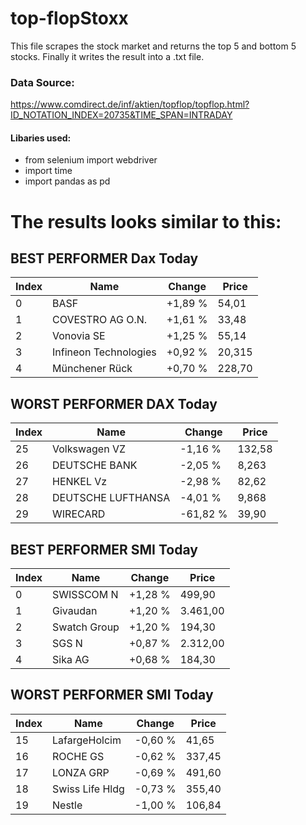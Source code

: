 # top-flopStoxx
This file scrapes the stock market and returns the top 5 and bottom 5 stocks.
Finally it writes the result into a .txt file.

### Data Source:
https://www.comdirect.de/inf/aktien/topflop/topflop.html?ID_NOTATION_INDEX=20735&TIME_SPAN=INTRADAY

#### Libaries used:
* from selenium import webdriver
* import time
* import pandas as pd

# The results looks similar to this:


## BEST PERFORMER Dax Today
Index | Name | Change | Price 
------------ | -------------|-------------|-------------
|0|                        BASF|   +1,89 %|     54,01
|1|            COVESTRO AG O.N.|   +1,61 %|     33,48
|2|                  Vonovia SE|   +1,25 %|     55,14
|3|       Infineon Technologies|   +0,92 %|    20,315
|4|              Münchener Rück|   +0,70 %|    228,70

## WORST PERFORMER DAX Today
Index | Name | Change | Price 
------------ | -------------|-------------|-------------
|25|               Volkswagen VZ|   -1,16 %|    132,58
|26|               DEUTSCHE BANK|   -2,05 %|     8,263
|27|                   HENKEL Vz|   -2,98 %|     82,62
|28|          DEUTSCHE LUFTHANSA|   -4,01 %|     9,868
|29|                    WIRECARD|  -61,82 %|     39,90

## BEST PERFORMER SMI Today
Index | Name | Change | Price 
------------ | -------------|-------------|-------------
|0|                  SWISSCOM N|   +1,28 %|    499,90
|1|                    Givaudan|   +1,20 %|  3.461,00
|2|                Swatch Group|   +1,20 %|    194,30
|3|                       SGS N|   +0,87 %|  2.312,00
|4|                     Sika AG|   +0,68 %|    184,30

## WORST PERFORMER SMI Today
Index | Name | Change | Price 
------------ | -------------|-------------|-------------
|15|               LafargeHolcim|   -0,60 %|     41,65
|16|                    ROCHE GS|   -0,62 %|    337,45
|17|                   LONZA GRP|   -0,69 %|    491,60
|18|             Swiss Life Hldg|   -0,73 %|    355,40
|19|                      Nestle|   -1,00 %|    106,84
